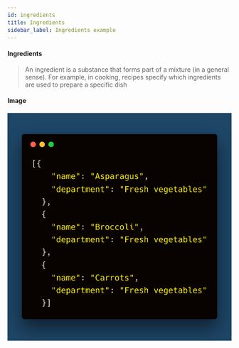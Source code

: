 ```yaml
---
id: ingredients
title: Ingredients
sidebar_label: Ingredients example
---
```



#### Ingredients




> An ingredient is a substance that forms part of a mixture (in a general sense).
> For example, in cooking, recipes specify which ingredients are used to prepare
>  a specific dish


<!-- #### Image
![]() - Image that show an example of what file is containing -->

#### Image
![ingredients](https://raw.githubusercontent.com/GroceriStar/creative/master/fetch-examples/ingredient-structure.png)

<!-- #### Download link
[]() -->

